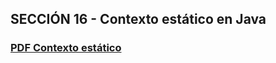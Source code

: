 ## SECCIÓN 16 - Contexto estático en Java
### [PDF Contexto estático](./13-01-ContextoEstatico-CFJ.pdf)